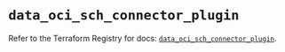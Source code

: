 # `data_oci_sch_connector_plugin`

Refer to the Terraform Registry for docs: [`data_oci_sch_connector_plugin`](https://registry.terraform.io/providers/hashicorp/oci/7.19.0/docs/data-sources/sch_connector_plugin).
